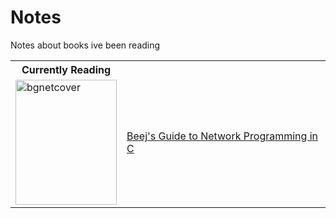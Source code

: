 # Notes
Notes about books ive been reading

<table align="center">
    <th>
        Currently Reading
    </th>
    <th>
      &nbsp;
    </th>
    <tr>
      <td><a href="https://beej.us/guide/bgnet/"><img width="162" height="200" alt="bgnetcover" src="https://github.com/user-attachments/assets/ff3d3b44-5e40-4bdc-ac23-354e27c53a0b" /></a></td>
      <td><a href="https://beej.us/guide/bgnet/">Beej's Guide to Network Programming in C</a></td>
    </tr>
</table>
